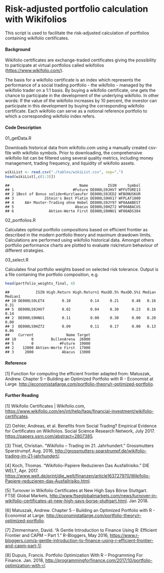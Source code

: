 

# Risk-adjusted portfolio calculation with Wikifolios


This script is used to facilitate the risk-adjusted calculation of portfolios containing wikifolio certificates. 


#### Background

Wikifolio certificates are exchange-traded certificates giving the possibility to participate at virtual portfolios called wikifolios (https://www.wikifolio.com/). 

The basis for a wikifolio certificate is an index which represents the performance of a social trading portfolio - the wikifolio - managed by the wikifolio trader on a 1:1 basis. By buying a wikifolio certificate, one gets the chance to participate in the development of the underlying wikifolio. In other words: If the value of the wikifolio increases by 10 percent, the investor can participate in this development by buying the corresponding wikifolio certificate. Each wikifolio can serve as a notional reference portfolio to which a corresponding wikifolio index refers.

#### Code Description


01_getData.R

Downloads historical data from wikifolio.com using a manually created csv-file with wikifolio symbols. Prior to downloading, the comprehensive wikifolio list can be filtered using several quality metrics, including money management, trading frequency, and liquidity of wikifolio assets.  

```r
wikiList <- read.csv("./tables/wikiList.csv", sep=",")
head(wikiList[,c(1:3)])
```

```
##                                Name         ISIN     Symbol
## 1                           #Future DE000LS9JHV7 WFFUTURE13
## 2 1Best of Bonus solide+Kurzlaeufer DE000LS9JED2 WFBONUSKUR
## 3              2Stein's Best Platin DE000LS9HX17 WFPLAT1000
## 4     AA+ Master-Trading ohne Hebel DE000LS9JY97 WF0AAABEST
## 5                            Abacus DE000LS9HZ72 WF00ABACUS
## 6                Aktien-Werte First DE000LS9HNU1 WF00ADS304
```

02_portfolios.R

Calculates optimal portfolio compositions based on efficient frontier as described in the modern portfolio theory and maximum drawdown limits. Calculations are performed using wikifolio historical data. Amongst others portfolio performance charts are plotted to evaluate risk/return behaviour of different strategies.


03_select.R

Calculates final portfolio weights based on selected risk tolerance. Output is a file containing the portfolio composition, e.g.


```r
head(portfolio_weights_final, 4)
```

```
##            ISIN High.Return High.Return1 MaxDD.5% MaxDD.5%1 Median Median1
## 10 DE000LS9LET4        0.10         0.14     0.21      0.48   0.16    0.31
## 5  DE000LS9JHV7        0.02         0.04     0.30      0.23   0.16    0.14
## 2  DE000LS9HNU1        0.11         0.00     0.30      0.00   0.20    0.00
## 3  DE000LS9HZ72        0.09         0.11     0.17      0.00   0.13    0.06
##    Current               Name Target
## 10       0        BullenArena  26000
## 5        0            #Future  19000
## 2    12000 Aktien-Werte First  17000
## 3     2000             Abacus  13000
```


#### Reference

[1] Function for computing the efficient frontier adapted from: Matuszak, Andrew. Chapter 5 – Building an Optimized Portfolio with R - Economist at Large. http://economistatlarge.com/portfolio-theory/r-optimized-portfolio. 




#### Further Reading

[1] Wikifolio Certificates | Wikifolio.com, https://www.wikifolio.com/en/int/help/faqs/financial-investment/wikifolio-certificates.

[2] Oehler, Andreas, et al. Benefits from Social Trading? Empirical Evidence for Certificates on Wikifolios. Social Science Research Network, July 2017. https://papers.ssrn.com/abstract=2807385.

[3] Thiel, Christian. “Wikifolio – Trading im 21. Jahrhundert.” Grossmutters Sparstrumpf, Aug. 2016, http://grossmutters-sparstrumpf.de/wikifolio-trading-im-21-jahrhundert/.

[4] Koch, Thomas. “Wikifolio-Papiere Reduzieren Das Ausfallrisiko.” DIE WELT, Apr. 2017. https://www.welt.de/print/die_welt/finanzen/article163727970/Wikifolio-Papiere-reduzieren-das-Ausfallrisiko.html.

[5] Turnover in Wikifolio Certificates at New High Says Börse Stuttgart. FTSE Global Markets, http://www.ftseglobalmarkets.com/news/turnover-in-wikifolio-certificates-at-new-high-says-borse-stuttgart.html. Jan 2018.

[6] Matuszak, Andrew. Chapter 5 – Building an Optimized Portfolio with R - Economist at Large. http://economistatlarge.com/portfolio-theory/r-optimized-portfolio.

[7] Zimmermann, David. “A Gentle Introduction to Finance Using R: Efficient Frontier and CAPM – Part 1.” R-Bloggers, May 2016, https://www.r-bloggers.com/a-gentle-introduction-to-finance-using-r-efficient-frontier-and-capm-part-1/.

[8] Dupuis, Francis. Portfolio Optimization With R – Programming For Finance. Jan. 2018, http://programmingforfinance.com/2017/10/portfolio-optimization-with-r/.



